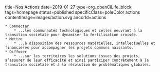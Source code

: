 title=Nos Actions
date=2019-01-27
type=org_openCiLife_block
tags=homepage
status=published
specificClass=poleColor actions
contentImage=images/action.svg
ancorId=actions
~~~~~~
* Connecter
    * ...les communautés technologiques et celles oeuvrant à la transition sociétale pour dynamiser la fertilisation croisée.
* Mettre 
    * ...à disposition des ressources matérielles, intellectuelles et financières pour accompagner les projets communs naissants.
* Diffuser 
    * ...sur les territoires les solutions issues des projets, s’assurer de leur efficacité et ainsi participer concrètement à la transition sociétale et à la résolution de problématiques globales.
